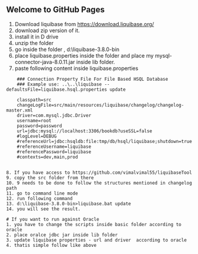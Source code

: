 ## Welcome to GitHub Pages

1. Download liquibase from  https://download.liquibase.org/ 
2. download zip version of it.
3. install it in D drive
4. unzip the folder 
5. go inside the folder , d:\liquibase-3.8.0-bin
6. place liquibase.properties inside the folder and place my mysql-connector-java-8.0.11.jar inside lib folder.
7. paste following content inside liquibase.properties 

```
    ### Connection Property File For File Based HSQL Database
    ### Example use: ..\..\liquibase --defaultsFile=liquibase.hsql.properties update

    classpath=src
    changeLogFile=src/main/resources/liquibase/changelog/changelog-master.xml
    driver=com.mysql.jdbc.Driver
    username=root
    password=password
    url=jdbc:mysql://localhost:3306/bookdb?useSSL=false
    #logLevel=DEBUG
    #referenceUrl=jdbc:hsqldb:file:tmp/db/hsql/liquibase;shutdown=true
    #referenceUsername=liquibase
    #referencePassword=liquibase
    #contexts=dev,main,prod
   
    
8. If you have access to https://github.com/vimalvimal55/liquibaseTool
9. copy the src folder from there 
10. 9 needs to be done to follow the structures mentioned in changelog path 
11. go to command line mode 
12. run following command 
13. d:\liquibase-3.8.0-bin>liquibase.bat update
14. you will see the result.

# If you want to run against Oracle 
1. you have to change the scripts inside basic folder according to oracle
2. place oralce jdbc jar inside lib folder 
3. update liquibase properties - url and driver  according to oracle 
4. thatis simple follow like above 





